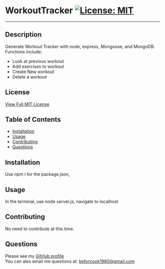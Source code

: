 # WorkoutTracker [![License: MIT](https://img.shields.io/badge/License-MIT-yellow.svg)](https://opensource.org/licenses/MIT)
  
---
  ## Description
   Generate Workout Tracker with node, express, Mongoose, and MongoDB. Functions include:
   - Look at previous workout
   - Add exercises to workout
   - Create New workout
   - Delete a workout
   
   

  ## License
   [View Full MIT License](https://opensource.org/licenses/MIT)

  ## Table of Contents

  * [Installation](#installation)
  * [Usage](#usage)
  * [Contributing](#contributing)
  * [Questions](#questions)


  ## Installation
   Use npm i for the package.json, 
  ## Usage

   In the terminal, use node server.js, navigate to localhost

  ## Contributing
   No need to contribute at this time.

  ## Questions
   Please see my [GitHub profile](https://github.com/krcook1980)  
   You can also email me questions at: kellyrcook1980@gmail.com


